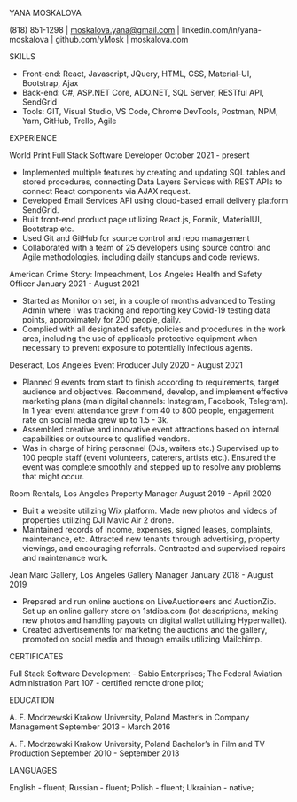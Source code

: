 YANA MOSKALOVA

(818) 851-1298  |  moskalova.yana@gmail.com  |  linkedin.com/in/yana-moskalova  |  github.com/yMosk  |  moskalova.com

SKILLS

- Front-end: React, Javascript, JQuery, HTML, CSS, Material-UI, Bootstrap, Ajax
- Back-end: C#, ASP.NET Core, ADO.NET, SQL Server, RESTful API, SendGrid
- Tools: GIT, Visual Studio, VS Code, Chrome DevTools, Postman, NPM, Yarn, GitHub, Trello, Agile

EXPERIENCE

World Print
Full Stack Software Developer	 October 2021 - present
- Implemented multiple features by creating and updating SQL tables and stored procedures, connecting Data Layers Services with REST APIs to connect React components via AJAX request.
- Developed Email Services API using cloud-based email delivery platform SendGrid.
- Built front-end product page utilizing React.js, Formik, MaterialUI, Bootstrap etc.
- Used Git and GitHub for source control and repo management
- Collaborated with a team of 25 developers using source control and Agile methodologies, including daily standups and code reviews.

American Crime Story: Impeachment, Los Angeles
Health and Safety Officer 	 January 2021 - August 2021
- Started as Monitor on set, in a couple of months advanced to Testing Admin where I was tracking and reporting key Covid-19 testing data points, approximately for 200 people, daily.
- Complied with all designated safety policies and procedures in the work area, including the use of applicable protective equipment when necessary to prevent exposure to potentially infectious agents.

Deseract, Los Angeles
Event Producer	July 2020 - August 2021
- Planned 9 events from start to finish according to requirements, target audience and objectives. Recommend, develop, and implement effective marketing plans (main digital channels: Instagram, Facebook, Telegram). In 1 year event attendance grew from 40 to 800 people, engagement rate on social media grew up to 1.5 - 3k. 
- Assembled creative and innovative event attractions based on internal capabilities or outsource to qualified vendors.
- Was in charge of hiring personnel (DJs, waiters etc.) Supervised up to 100 people staff (event volunteers, caterers, artists etc.). Ensured the event was complete smoothly and stepped up to resolve any problems that might occur.

Room Rentals, Los Angeles
Property Manager	August 2019 - April 2020
- Built a website utilizing Wix platform. Made new photos and videos of properties utilizing DJI Mavic Air 2 drone.
- Maintained records of income, expenses, signed leases, complaints, maintenance, etc. Attracted new tenants through advertising, property viewings, and encouraging referrals. Contracted and supervised repairs and maintenance work. 

Jean Marc Gallery, Los Angeles
Gallery Manager	January 2018 - August 2019
- Prepared and run online auctions on LiveAuctioneers and AuctionZip. Set up an online gallery store on 1stdibs.com (lot descriptions, making new photos and handling payouts on digital wallet utilizing Hyperwallet).
- Created advertisements for marketing the auctions and the gallery, promoted on social media and through emails utilizing Mailchimp.

CERTIFICATES

Full Stack Software Development - Sabio Enterprises;
The Federal Aviation Administration Part 107 - certified remote drone pilot;

EDUCATION

A. F. Modrzewski Krakow University, Poland
Master’s in Company Management	September 2013 - March 2016

A. F. Modrzewski Krakow University, Poland
Bachelor’s in Film and TV Production	September 2010 - September 2013

LANGUAGES

English - fluent;	Russian - fluent;	Polish - fluent;	 Ukrainian - native;
